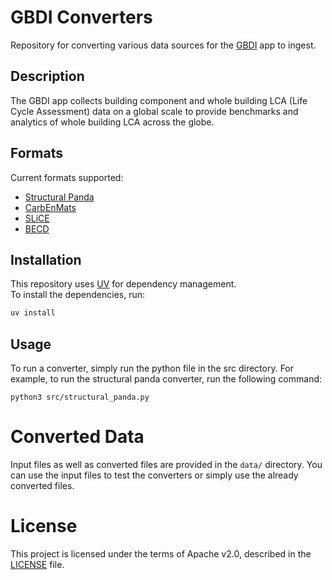 # GBDI Converters

Repository for converting various data sources for the [GBDI](https://app.gbdi.io) app to ingest.

## Description

The GBDI app collects building component and whole building LCA (Life Cycle Assessment) data on a global scale to
provide benchmarks and analytics of whole building LCA across the globe.

## Formats

Current formats supported:

- [Structural Panda](/src/structural_panda.py)
- [CarbEnMats](/src/carbenmats.py)
- [SLiCE](/src/slice.py)
- [BECD](/src/becd.py)

## Installation

This repository uses [UV](https://docs.astral.sh/uv/) for dependency management. \
To install the dependencies, run:

```sh
uv install
```

## Usage

To run a converter, simply run the python file in the src directory. For example, to run the structural panda converter,
run the following command:

```
python3 src/structural_panda.py
```

# Converted Data

Input files as well as converted files are provided in the `data/` directory.
You can use the input files to test the converters or simply use the already converted files.

# License

This project is licensed under the terms of Apache v2.0, described in the [LICENSE](LICENSE) file.